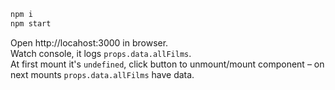 ```sh
npm i
npm start
```
Open http://locahost:3000 in browser.  
Watch console, it logs `props.data.allFilms`.  
At first mount it's `undefined`, click button to unmount/mount component – on next mounts `props.data.allFilms` have data.
